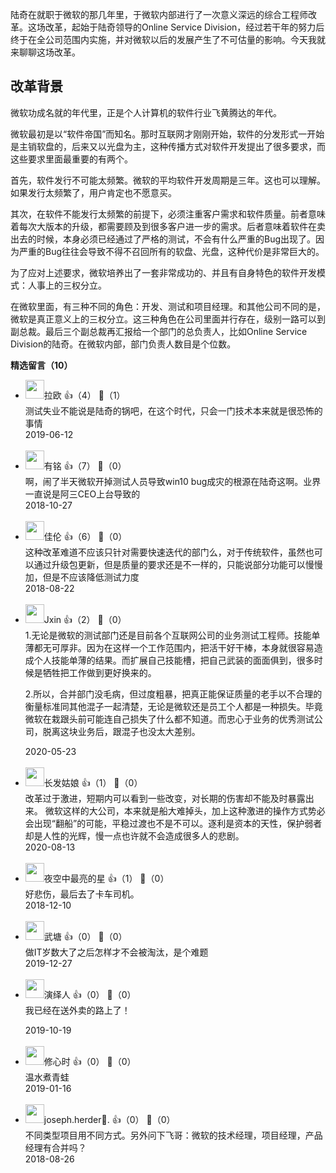 陆奇在就职于微软的那几年里，于微软内部进行了一次意义深远的综合工程师改革。这场改革，起始于陆奇领导的Online Service Division，经过若干年的努力后终于在全公司范围内实施，并对微软以后的发展产生了不可估量的影响。今天我就来聊聊这场改革。

## 改革背景

微软功成名就的年代里，正是个人计算机的软件行业飞黄腾达的年代。

微软最初是以“软件帝国”而知名。那时互联网才刚刚开始，软件的分发形式一开始是主销软盘的，后来又以光盘为主，这种传播方式对软件开发提出了很多要求，而这些要求里面最重要的有两个。

首先，软件发行不可能太频繁。微软的平均软件开发周期是三年。这也可以理解。如果发行太频繁了，用户肯定也不愿意买。

其次，在软件不能发行太频繁的前提下，必须注重客户需求和软件质量。前者意味着每次大版本的升级，都需要顾及到很多客户进一步的需求。后者意味着软件在卖出去的时候，本身必须已经通过了严格的测试，不会有什么严重的Bug出现了。因为严重的Bug往往会导致不得不召回所有的软盘、光盘，这种代价是非常巨大的。

为了应对上述要求，微软培养出了一套非常成功的、并且有自身特色的软件开发模式：人事上的三权分立。

在微软里面，有三种不同的角色：开发、测试和项目经理。和其他公司不同的是，微软是真正意义上的三权分立。这三种角色在公司里面并行存在，级别一路可以到副总裁。最后三个副总裁再汇报给一个部门的总负责人，比如Online Service Division的陆奇。在微软内部，部门负责人数目是个位数。
<div><strong>精选留言（10）</strong></div><ul>
<li><img src="https://static001.geekbang.org/account/avatar/00/12/69/4d/81c44f45.jpg" width="30px"><span>拉欧</span> 👍（4） 💬（1）<div>测试失业不能说是陆奇的锅吧，在这个时代，只会一门技术本来就是很恐怖的事情</div>2019-06-12</li><br/><li><img src="http://thirdwx.qlogo.cn/mmopen/vi_32/3XbCueYYVWTiclv8T5tFpwiblOxLphvSZxL4ujMdqVMibZnOiaFK2C5nKRGv407iaAsrI0CDICYVQJtiaITzkjfjbvrQ/132" width="30px"><span>有铭</span> 👍（7） 💬（0）<div>啊，闹了半天微软开掉测试人员导致win10 bug成灾的根源在陆奇这啊。业界一直说是阿三CEO上台导致的</div>2018-10-27</li><br/><li><img src="https://static001.geekbang.org/account/avatar/00/10/3e/3c/fc3ad983.jpg" width="30px"><span>佳伦</span> 👍（6） 💬（0）<div>这种改革难道不应该只针对需要快速迭代的部门么，对于传统软件，虽然也可以通过升级包更新，但是质量的要求还是不一样的，只能说部分功能可以慢慢加，但是不应该降低测试力度</div>2018-08-22</li><br/><li><img src="https://static001.geekbang.org/account/avatar/00/13/17/27/ec30d30a.jpg" width="30px"><span>Jxin</span> 👍（2） 💬（0）<div>1.无论是微软的测试部门还是目前各个互联网公司的业务测试工程师。技能单薄都无可厚非。因为在这样一个工作范围内，把活干好干棒，本身就很容易造成个人技能单薄的结果。而扩展自己技能槽，把自己武装的面面俱到，很多时候是牺牲把工作做到更好换来的。

2.所以，合并部门没毛病，但过度粗暴，把真正能保证质量的老手以不合理的衡量标准同其他混子一起清楚，无论是微软还是员工个人都是一种损失。毕竟微软在栽跟头前可能连自己损失了什么都不知道。而忠心于业务的优秀测试公司，脱离这块业务后，跟混子也没太大差别。</div>2020-05-23</li><br/><li><img src="http://thirdwx.qlogo.cn/mmopen/vi_32/Q0j4TwGTfTKcqnTRJ8rcoHEMBKNc2aZBnNy7ByTK1v2U3nmgYPbODiahs7ePd9VZy37ySAfsPZFQ0MzUicCsLUVA/132" width="30px"><span>长发姑娘</span> 👍（1） 💬（0）<div>改革过于激进，短期内可以看到一些改变，对长期的伤害却不能及时暴露出来。
微软这样的大公司，本来就是船大难掉头，加上这种激进的操作方式势必会出现“翻船”的可能，平稳过渡也不是不可以。逐利是资本的天性，保护弱者却是人性的光辉，慢一点也许就不会造成很多人的悲剧。</div>2020-08-13</li><br/><li><img src="https://static001.geekbang.org/account/avatar/00/13/57/6e/b6795c44.jpg" width="30px"><span>夜空中最亮的星</span> 👍（1） 💬（0）<div>好悲伤，最后去了卡车司机。</div>2018-12-10</li><br/><li><img src="" width="30px"><span>武塘</span> 👍（0） 💬（0）<div>做IT岁数大了之后怎样才不会被淘汰，是个难题</div>2019-12-27</li><br/><li><img src="https://static001.geekbang.org/account/avatar/00/13/e0/64/7013705e.jpg" width="30px"><span>演绎人</span> 👍（0） 💬（0）<div>我已经在送外卖的路上了！
</div>2019-10-19</li><br/><li><img src="https://static001.geekbang.org/account/avatar/00/14/eb/f3/8c28d6ab.jpg" width="30px"><span>修心时</span> 👍（0） 💬（0）<div>温水煮青蛙</div>2019-01-16</li><br/><li><img src="https://static001.geekbang.org/account/avatar/00/0f/5d/73/742097e2.jpg" width="30px"><span>joseph.herder💭.</span> 👍（0） 💬（0）<div>不同类型项目用不同方式。另外问下飞哥：微软的技术经理，项目经理，产品经理有合并吗？</div>2018-08-26</li><br/>
</ul>